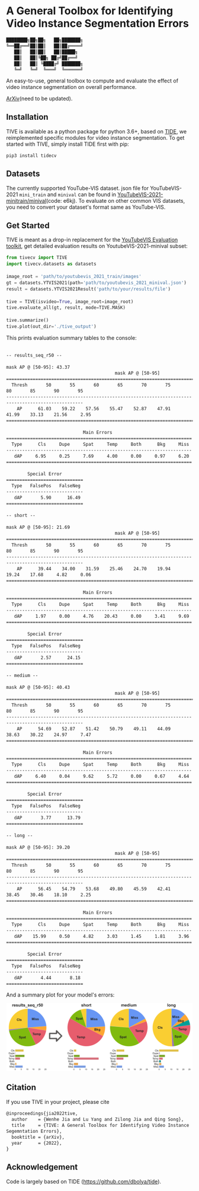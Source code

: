 # A General **T**oolbox for **I**dentifying **V**ideo Instance Segmentation **E**rrors


```
████████╗██╗██╗   ██╗███████╗
╚══██╔══╝██║██║   ██║██╔════╝
   ██║   ██║██║   ██║█████╗
   ██║   ██║╚██╗ ██╔╝██╔══╝
   ██║   ██║ ╚████╔╝ ███████╗
   ╚═╝   ╚═╝  ╚═══╝  ╚══════╝
```

An easy-to-use, general toolbox to compute and evaluate the effect of video instance segmentation on overall performance. 

[ArXiv]()(need to be updated).

## Installation

TIVE is available as a python package for python 3.6+, based on [TIDE](https://github.com/dbolya/tide), we reimplemented specific modules for video instance segmentation. To get started with TIVE, simply install TIDE first with pip:

```shell
pip3 install tidecv
```


## Datasets

The currently supported YouTube-VIS dataset. json file for YouTubeVIS-2021 `mini_train` and `minival` can be found in [YouTubeVIS-2021-minitrain/minival](https://pan.baidu.com/s/1EFgzjxRTLa4c13izEVkFNQ?pwd=e6kj)(code: e6kj). To evaluate on other common VIS datasets, you need to convert your dataset's format same as YouTube-VIS.


## Get Started

TIVE is meant as a drop-in replacement for the [YouTubeVIS Evaluation toolkit]([https://github.com/youtubevos/cocoapi]), get detailed evaluation results on YoutubeVIS-2021-minival subset:

```python
from tivecv import TIVE
import tivecv.datasets as datasets

image_root = 'path/to/youtubevis_2021_train/images'
gt = datasets.YTVIS2021(path='path/to/youtubevis_2021_minival.json')
result = datasets.YTVIS2021Result('path/to/your/results/file')

tive = TIVE(isvideo=True, image_root=image_root)
tive.evaluate_all(gt, result, mode=TIVE.MASK)

tive.summarize()
tive.plot(out_dir='./tive_output')
```

This prints evaluation summary tables to the console:
```

-- results_seq_r50 --

mask AP @ [50-95]: 43.37
                                         mask AP @ [50-95]
===================================================================================================
  Thresh       50       55       60       65       70       75       80       85       90       95  
---------------------------------------------------------------------------------------------------
    AP      61.03    59.22    57.56    55.47    52.87    47.91    41.99    33.13    21.56     2.95  
===================================================================================================

                             Main Errors
======================================================================
  Type      Cls     Dupe     Spat     Temp     Both      Bkg     Miss  
----------------------------------------------------------------------
   dAP     6.95     0.25     7.69     4.00     0.00     0.97     6.20  
======================================================================

        Special Error
=============================
  Type   FalsePos   FalseNeg  
-----------------------------
   dAP       5.90      16.49  
=============================

-- short --

mask AP @ [50-95]: 21.69
                                         mask AP @ [50-95]
===================================================================================================
  Thresh       50       55       60       65       70       75       80       85       90       95  
---------------------------------------------------------------------------------------------------
    AP      39.44    34.00    31.59    25.46    24.70    19.94    19.24    17.68     4.82     0.06  
===================================================================================================

                             Main Errors
======================================================================
  Type      Cls     Dupe     Spat     Temp     Both      Bkg     Miss  
----------------------------------------------------------------------
   dAP     1.97     0.00     4.76    20.43     0.00     3.41     9.69  
======================================================================

        Special Error
=============================
  Type   FalsePos   FalseNeg  
-----------------------------
   dAP       2.57      24.15  
=============================

-- medium --

mask AP @ [50-95]: 40.43
                                         mask AP @ [50-95]
===================================================================================================
  Thresh       50       55       60       65       70       75       80       85       90       95  
---------------------------------------------------------------------------------------------------
    AP      54.69    52.87    51.42    50.79    49.11    44.09    38.63    30.22    24.97     7.47  
===================================================================================================

                             Main Errors
======================================================================
  Type      Cls     Dupe     Spat     Temp     Both      Bkg     Miss  
----------------------------------------------------------------------
   dAP     6.40     0.04     9.62     5.72     0.00     0.67     4.64  
======================================================================

        Special Error
=============================
  Type   FalsePos   FalseNeg  
-----------------------------
   dAP       3.77      13.79  
=============================

-- long --

mask AP @ [50-95]: 39.20
                                         mask AP @ [50-95]
===================================================================================================
  Thresh       50       55       60       65       70       75       80       85       90       95  
---------------------------------------------------------------------------------------------------
    AP      56.45    54.79    53.68    49.80    45.59    42.41    38.45    30.46    18.10     2.25  
===================================================================================================

                             Main Errors
======================================================================
  Type      Cls     Dupe     Spat     Temp     Both      Bkg     Miss  
----------------------------------------------------------------------
   dAP    15.99     0.50     4.82     3.03     1.45     1.81     3.96  
======================================================================

        Special Error
=============================
  Type   FalsePos   FalseNeg  
-----------------------------
   dAP       4.44       8.18  
=============================

```

And a summary plot for your model's errors:

![A summary plot](./examples/results_sequence_mask_summary.png)


## Citation

If you use TIVE in your project, please cite
```
@inproceedings{jia2022tive,
  author    = {Wenhe Jia and Lu Yang and Zilong Jia and Qing Song},
  title     = {TIVE: A General Toolbox for Identifying Video Instance Segemntation Errors},
  booktitle = {arXiv},
  year      = {2022},
}
```


## Acknowledgement

Code is largely based on TIDE (https://github.com/dbolya/tide).
